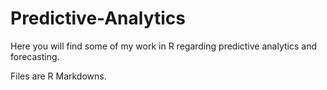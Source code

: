 # Predictive-Analytics

Here you will find some of my work in R regarding predictive analytics and forecasting.

Files are R Markdowns.
